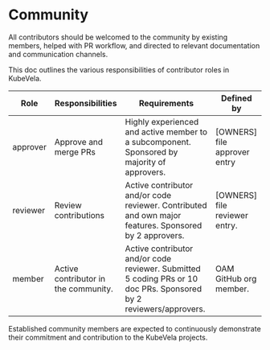# Community

All contributors should be welcomed to the community by existing members, helped with PR workflow, and directed to relevant documentation and communication channels.

This doc outlines the various responsibilities of contributor roles in
KubeVela.

| Role | Responsibilities | Requirements | Defined by |
| -----| ---------------- | ------------ | -------|
| approver | Approve and merge PRs | Highly experienced and active member to a subcomponent. Sponsored by majority of approvers. | [OWNERS] file approver entry|
| reviewer | Review contributions | Active contributor and/or code reviewer. Contributed and own major features. Sponsored by 2 approvers. | [OWNERS] file reviewer entry. |
| member | Active contributor in the community. | Active contributor and/or code reviewer.  Submitted 5 coding PRs or 10 doc PRs. Sponsored by 2 reviewers/approvers. | OAM GitHub org member. |

Established community members are expected to continuously demonstrate their commitment and contribution to the KubeVela projects.

